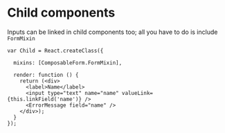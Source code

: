 # Child components

Inputs can be linked in child components too; all you have to do is include `FormMixin`

```jsx{3}
var Child = React.createClass({

  mixins: [ComposableForm.FormMixin],

  render: function () {
    return (<div>
      <label>Name</label>
      <input type="text" name="name" valueLink={this.linkField('name')} />
      <ErrorMessage field="name" />
    </div>);
  }
});
```

